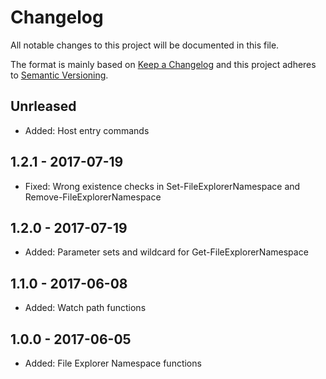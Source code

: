 # Changelog

All notable changes to this project will be documented in this file.

The format is mainly based on [Keep a Changelog](http://keepachangelog.com/)
and this project adheres to [Semantic Versioning](http://semver.org/).


## Unrleased

* Added: Host entry commands


## 1.2.1 - 2017-07-19

* Fixed: Wrong existence checks in Set-FileExplorerNamespace and Remove-FileExplorerNamespace


## 1.2.0 - 2017-07-19

* Added: Parameter sets and wildcard for Get-FileExplorerNamespace


## 1.1.0 - 2017-06-08

* Added: Watch path functions


## 1.0.0 - 2017-06-05

* Added: File Explorer Namespace functions
